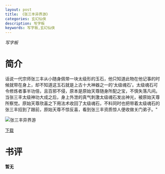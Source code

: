 ```yaml
---
layout: post
title: 《张三丰异界游》
categories: 玄幻仙侠
description: 写字板
keywords: 写字板,玄幻仙侠
---
```

*写字板*
# 简介
话说一代宗师张三丰从小随身佩带一块太级形的玉石，他只知道此物在他记事的时候就带在身上，却不知道这玉石就是上古十大神器之一的‘太级魂石’。太级魂石可令修炼者事半功倍，且百邪不侵，原本是原始天尊随身所配之宝，不慎失落凡间。当张三丰太级神功大成之后，身上外泄的真气刺激太级魂石发出神光，被原始天尊所察觉。原始天尊欣喜之下用法术收回了太级魂石，不料同时也把带着太级魂石的张三丰招到了跟前，原始天尊不惊反喜，看到张三丰资质惊人便收做关门弟子。"

![张三丰异界游](https://cdn.jsdelivr.net/gh/YYbooks0/yybooks0img@master/bookscover2/张三丰异界游.7e9afs8oi440.jpg)

[下载](https://link.jscdn.cn/1drv/aHR0cHM6Ly8xZHJ2Lm1zL3QvcyFBaGU2R2dNWmVFb2poeTd5OExTWkFpblJXMDBmP2U9R0FqbDhF.txt)

# 书评
**暂无**